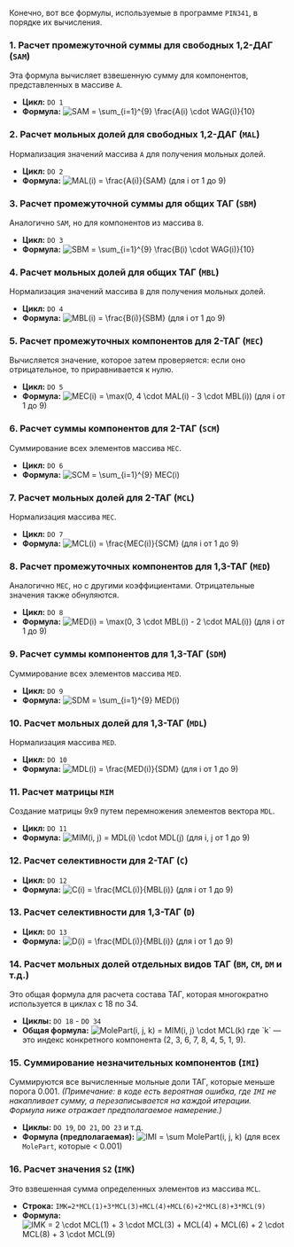 Конечно, вот все формулы, используемые в программе `PIN341`, в порядке их вычисления.

### 1. Расчет промежуточной суммы для свободных 1,2-ДАГ (`SAM`)
Эта формула вычисляет взвешенную сумму для компонентов, представленных в массиве `A`.

- **Цикл:** `DO 1`
- **Формула:**
  ![SAM = \sum_{i=1}^{9} \frac{A(i) \cdot WAG(i)}{10}](https://latex.codecogs.com/svg.image?SAM&space;=&space;\sum_{i=1}^{9}&space;\frac{A(i)&space;\cdot&space;WAG(i)}{10})

### 2. Расчет мольных долей для свободных 1,2-ДАГ (`MAL`)
Нормализация значений массива `A` для получения мольных долей.

- **Цикл:** `DO 2`
- **Формула:**
  ![MAL(i) = \frac{A(i)}{SAM}](https://latex.codecogs.com/svg.image?MAL(i)&space;=&space;\frac{A(i)}{SAM})
  (для i от 1 до 9)

### 3. Расчет промежуточной суммы для общих ТАГ (`SBM`)
Аналогично `SAM`, но для компонентов из массива `B`.

- **Цикл:** `DO 3`
- **Формула:**
  ![SBM = \sum_{i=1}^{9} \frac{B(i) \cdot WAG(i)}{10}](https://latex.codecogs.com/svg.image?SBM&space;=&space;\sum_{i=1}^{9}&space;\frac{B(i)&space;\cdot&space;WAG(i)}{10})

### 4. Расчет мольных долей для общих ТАГ (`MBL`)
Нормализация значений массива `B` для получения мольных долей.

- **Цикл:** `DO 4`
- **Формула:**
  ![MBL(i) = \frac{B(i)}{SBM}](https://latex.codecogs.com/svg.image?MBL(i)&space;=&space;\frac{B(i)}{SBM})
  (для i от 1 до 9)

### 5. Расчет промежуточных компонентов для 2-ТАГ (`MEC`)
Вычисляется значение, которое затем проверяется: если оно отрицательное, то приравнивается к нулю.

- **Цикл:** `DO 5`
- **Формула:**
  ![MEC(i) = \max(0, 4 \cdot MAL(i) - 3 \cdot MBL(i))](https://latex.codecogs.com/svg.image?MEC(i)&space;=&space;\max(0,&space;4&space;\cdot&space;MAL(i)&space;-&space;3&space;\cdot&space;MBL(i)))
  (для i от 1 до 9)

### 6. Расчет суммы компонентов для 2-ТАГ (`SCM`)
Суммирование всех элементов массива `MEC`.

- **Цикл:** `DO 6`
- **Формула:**
  ![SCM = \sum_{i=1}^{9} MEC(i)](https://latex.codecogs.com/svg.image?SCM&space;=&space;\sum_{i=1}^{9}&space;MEC(i))

### 7. Расчет мольных долей для 2-ТАГ (`MCL`)
Нормализация массива `MEC`.

- **Цикл:** `DO 7`
- **Формула:**
  ![MCL(i) = \frac{MEC(i)}{SCM}](https://latex.codecogs.com/svg.image?MCL(i)&space;=&space;\frac{MEC(i)}{SCM})
  (для i от 1 до 9)

### 8. Расчет промежуточных компонентов для 1,3-ТАГ (`MED`)
Аналогично `MEC`, но с другими коэффициентами. Отрицательные значения также обнуляются.

- **Цикл:** `DO 8`
- **Формула:**
  ![MED(i) = \max(0, 3 \cdot MBL(i) - 2 \cdot MAL(i))](https://latex.codecogs.com/svg.image?MED(i)&space;=&space;\max(0,&space;3&space;\cdot&space;MBL(i)&space;-&space;2&space;\cdot&space;MAL(i)))
  (для i от 1 до 9)

### 9. Расчет суммы компонентов для 1,3-ТАГ (`SDM`)
Суммирование всех элементов массива `MED`.

- **Цикл:** `DO 9`
- **Формула:**
  ![SDM = \sum_{i=1}^{9} MED(i)](https://latex.codecogs.com/svg.image?SDM&space;=&space;\sum_{i=1}^{9}&space;MED(i))

### 10. Расчет мольных долей для 1,3-ТАГ (`MDL`)
Нормализация массива `MED`.

- **Цикл:** `DO 10`
- **Формула:**
  ![MDL(i) = \frac{MED(i)}{SDM}](https://latex.codecogs.com/svg.image?MDL(i)&space;=&space;\frac{MED(i)}{SDM})
  (для i от 1 до 9)

### 11. Расчет матрицы `MIM`
Создание матрицы 9x9 путем перемножения элементов вектора `MDL`.

- **Цикл:** `DO 11`
- **Формула:**
  ![MIM(i, j) = MDL(i) \cdot MDL(j)](https://latex.codecogs.com/svg.image?MIM(i,&space;j)&space;=&space;MDL(i)&space;\cdot&space;MDL(j))
  (для i, j от 1 до 9)

### 12. Расчет селективности для 2-ТАГ (`C`)
- **Цикл:** `DO 12`
- **Формула:**
  ![C(i) = \frac{MCL(i)}{MBL(i)}](https://latex.codecogs.com/svg.image?C(i)&space;=&space;\frac{MCL(i)}{MBL(i)})
  (для i от 1 до 9)

### 13. Расчет селективности для 1,3-ТАГ (`D`)
- **Цикл:** `DO 13`
- **Формула:**
  ![D(i) = \frac{MDL(i)}{MBL(i)}](https://latex.codecogs.com/svg.image?D(i)&space;=&space;\frac{MDL(i)}{MBL(i)})
  (для i от 1 до 9)

### 14. Расчет мольных долей отдельных видов ТАГ (`BM`, `CM`, `DM` и т.д.)
Это общая формула для расчета состава ТАГ, которая многократно используется в циклах с 18 по 34.

- **Циклы:** `DO 18` - `DO 34`
- **Общая формула:**
  ![MolePart(i, j, k) = MIM(i, j) \cdot MCL(k)](https://latex.codecogs.com/svg.image?MolePart(i,&space;j,&space;k)&space;=&space;MIM(i,&space;j)&space;\cdot&space;MCL(k))
  где `k` — это индекс конкретного компонента (2, 3, 6, 7, 8, 4, 5, 1, 9).

### 15. Суммирование незначительных компонентов (`IMI`)
Суммируются все вычисленные мольные доли ТАГ, которые меньше порога 0.001.
*(Примечание: в коде есть вероятная ошибка, где `IMI` не накапливает сумму, а перезаписывается на каждой итерации. Формула ниже отражает предполагаемое намерение.)*

- **Циклы:** `DO 19`, `DO 21`, `DO 23` и т.д.
- **Формула (предполагаемая):**
  ![IMI = \sum MolePart(i, j, k)](https://latex.codecogs.com/svg.image?IMI&space;=&space;\sum&space;MolePart(i,&space;j,&space;k))
  (для всех `MolePart`, которые < 0.001)

### 16. Расчет значения `S2` (`IMK`)
Это взвешенная сумма определенных элементов из массива `MCL`.

- **Строка:** `IMK=2*MCL(1)+3*MCL(3)+MCL(4)+MCL(6)+2*MCL(8)+3*MCL(9)`
- **Формула:**
  ![IMK = 2 \cdot MCL(1) + 3 \cdot MCL(3) + MCL(4) + MCL(6) + 2 \cdot MCL(8) + 3 \cdot MCL(9)](https://latex.codecogs.com/svg.image?IMK&space;=&space;2&space;\cdot&space;MCL(1)&space;&plus;&space;3&space;\cdot&space;MCL(3)&space;&plus;&space;MCL(4)&space;&plus;&space;MCL(6)&space;&plus;&space;2&space;\cdot&space;MCL(8)&space;&plus;&space;3&space;\cdot&space;MCL(9))
